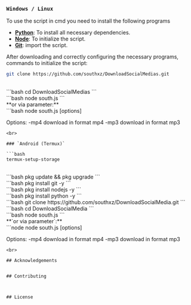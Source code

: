
### `Windows / Linux`
To use the script in cmd you need to install the following programs

- **[Python]**: To install all necessary dependencies.
- **[Node]**: To initialize the script.
- **[Git]**: import the script.

[Python]: https://www.python.org/downloads/
[Node]: https://nodejs.org/en/download
[Git]: https://git-scm.com/downloads

After downloading and correctly configuring the necessary programs, commands to initialize the script:
<br>
```bash
git clone https://github.com/southxz/DownloadSocialMedias.git
```
<br>
```bash
cd DownloadSocialMedias
```
<br>
```bash
node south.js
```
<br>
**or via parameter:**
<br>
```bash
node south.js [options] <link>

Options:
   -mp4 <link>     download in format mp4
   -mp3 <link>     download in format mp3
```
<br>

### `Android (Termux)`

```bash
termux-setup-storage
```
<br>
```bash
pkg update && pkg upgrade
```
<br>
```bash
pkg install git -y
```
<br>
```bash
pkg install nodejs -y
```
<br>
```bash
pkg install python -y
```
<br>
```bash
git clone https://github.com/southxz/DownloadSocialMedia.git
```
<br>
```bash
cd DownloadSocialMedia
```
<br>
```bash
node south.js
```
<br>
**`or via parameter`:**
<br>
```node
node south.js [options] <link>

Options:
   -mp4 <link>     download in format mp4
   -mp3 <link>     download in format mp3
```
<br>

## Acknowledgements


## Contributing



## License
